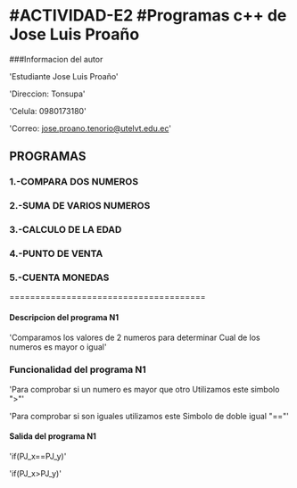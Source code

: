 #ACTIVIDAD-E2
#Programas c++ de Jose Luis Proaño
======================================
###Informacion del autor

'Estudiante Jose Luis Proaño'

'Direccion: Tonsupa'

'Celula: 0980173180'

'Correo: jose.proano.tenorio@utelvt.edu.ec'

##   PROGRAMAS
###  1.-COMPARA DOS NUMEROS
###  2.-SUMA DE VARIOS NUMEROS
###  3.-CALCULO DE LA EDAD 
###  4.-PUNTO DE VENTA 
###  5.-CUENTA MONEDAS
======================================

#### Descripcion del programa N1
'Comparamos los valores de 2 numeros para determinar
Cual de los numeros es mayor o igual'

### Funcionalidad del programa N1
'Para comprobar si un numero es mayor que otro 
Utilizamos este simbolo ">"'

'Para comprobar si son iguales utilizamos este 
Simbolo de doble igual "=="'

#### Salida del programa N1
'if(PJ_x==PJ_y)'

'if(PJ_x>PJ_y)'
